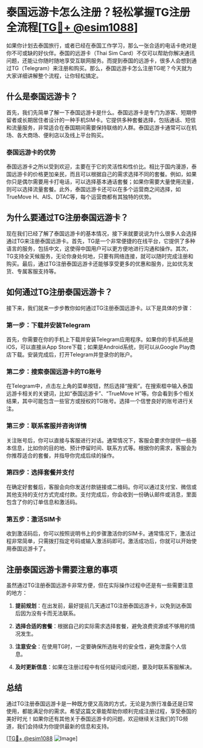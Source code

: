 # 泰国远游卡怎么注册？轻松掌握TG注册全流程[[TG💪+ @esim1088](https://t.me/s/esim1088)]

如果你计划去泰国旅行，或者已经在泰国工作学习，那么一张合适的电话卡绝对是你不可或缺的好伙伴。泰国的远游卡（Thai Sim Card）不仅可以帮助你解决通讯问题，还能让你随时随地享受互联网服务。而提到泰国的远游卡，很多人会想到通过TG（Telegram）来注册和购买。那么，泰国远游卡怎么注册TG呢？今天就为大家详细讲解整个流程，让你轻松搞定。

## 什么是泰国远游卡？

首先，我们先简单了解一下泰国远游卡是什么。泰国远游卡是专门为游客、短期停留者或长期居住者设计的一种手机SIM卡。它提供多种套餐选择，包括通话、短信和流量服务，非常适合在泰国期间需要保持联络的人群。泰国远游卡通常可以在机场、各大商场、便利店以及线上平台购买。

### 泰国远游卡的优势

泰国远游卡之所以受到欢迎，主要在于它的灵活性和性价比。相比于国内漫游，泰国远游卡的价格更加亲民，而且可以根据自己的需求选择不同的套餐。例如，如果你只是偶尔需要用卡打电话，可以选择基本通话套餐；如果你需要大量使用流量，则可以选择流量套餐。此外，泰国远游卡还可以在多个运营商之间选择，如TrueMove H、AIS、DTAC等，每个运营商都有其独特的优势。

## 为什么要通过TG注册泰国远游卡？

现在我们已经了解了泰国远游卡的基本情况，接下来就要说说为什么很多人会选择通过TG来注册泰国远游卡。首先，TG是一个非常便捷的在线平台，它提供了多种语言的服务，包括中文，这使得中国用户可以更方便地进行沟通和操作。其次，TG支持全天候服务，无论你身处何地，只要有网络连接，就可以随时完成注册和购买。最后，通过TG注册泰国远游卡还能够享受更多的优惠和服务，比如优先发货、专属客服支持等。

## 如何通过TG注册泰国远游卡？

接下来，我们就来一步步教你如何通过TG注册泰国远游卡。以下是具体的步骤：

### 第一步：下载并安装Telegram

首先，你需要在你的手机上下载并安装Telegram应用程序。如果你的手机系统是iOS，可以直接从App Store下载；如果是Android系统，则可以从Google Play商店下载。安装完成后，打开Telegram并登录你的账户。

### 第二步：搜索泰国远游卡的TG账号

在Telegram中，点击左上角的菜单按钮，然后选择“搜索”。在搜索框中输入泰国远游卡相关的关键词，比如“泰国远游卡”、“TrueMove H”等。你会看到多个相关结果，其中可能包含一些官方或授权的TG账号。选择一个信誉良好的账号进行关注。

### 第三步：联系客服并咨询详情

关注账号后，你可以直接与客服进行对话。通常情况下，客服会要求你提供一些基本信息，比如你的目的地、预计停留时间、联系方式等。根据你的需求，客服会为你推荐适合的套餐，并指导你完成后续的操作。

### 第四步：选择套餐并支付

在确定好套餐后，客服会向你发送付款链接或二维码。你可以通过支付宝、微信或其他支持的支付方式完成付款。支付完成后，你会收到一份确认邮件或消息，里面包含了你的订单信息和激活码。

### 第五步：激活SIM卡

收到激活码后，你可以按照说明书上的步骤激活你的SIM卡。通常情况下，激活过程非常简单，只需拨打指定号码或输入激活码即可。激活成功后，你就可以开始使用泰国远游卡了。

## 注册泰国远游卡需要注意的事项

虽然通过TG注册泰国远游卡非常方便，但在实际操作过程中还是有一些需要注意的地方：

1. **提前规划**：在出发前，最好提前几天通过TG注册泰国远游卡，以免到达泰国后因为没有卡而无法联系。
   
2. **选择合适的套餐**：根据自己的实际需求选择套餐，避免浪费资源或不够用的情况发生。

3. **注意安全**：在使用TG时，一定要确保所选账号的安全性，避免泄露个人信息。

4. **及时更新信息**：如果在注册过程中有任何疑问或问题，要及时联系客服解决。

## 总结

通过TG注册泰国远游卡是一种既方便又高效的方式，无论是为旅行准备还是日常使用，都能满足你的需求。希望这篇文章能帮助你顺利完成注册过程，享受泰国的美好时光！如果你还有其他关于泰国远游卡的问题，欢迎继续关注我们的TG频道，我们会持续为你提供最新的信息和支持。

[[TG💪+ @esim1088](https://t.me/s/esim1088) ![Image](https://i.postimg.cc/4NQfJmqS/Snipaste-2025-05-13-00-14-12.png)]